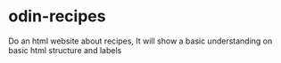 # odin-recipes

Do an html website about recipes, It will show a basic understanding on basic html structure and labels 

